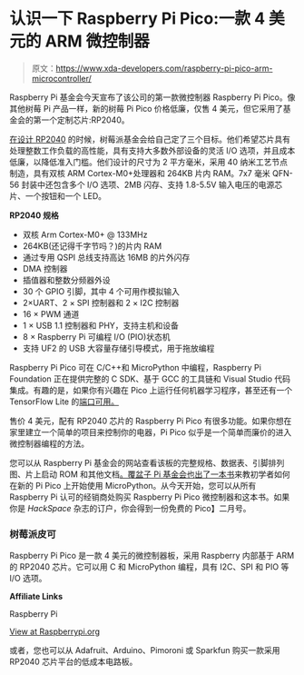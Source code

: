 # 认识一下 Raspberry Pi Pico:一款 4 美元的 ARM 微控制器

> 原文：<https://www.xda-developers.com/raspberry-pi-pico-arm-microcontroller/>

Raspberry Pi 基金会今天宣布了该公司的第一款微控制器 Raspberry Pi Pico。像其他树莓 Pi 产品一样，新的树莓 Pi Pico 价格低廉，仅售 4 美元，但它采用了基金会的第一个定制芯片:RP2040。

[在设计 RP2040](https://www.raspberrypi.org/blog/raspberry-pi-silicon-pico-now-on-sale/) 的时候，树莓派基金会给自己定了三个目标。他们希望芯片具有处理整数工作负载的高性能，具有支持大多数外部设备的灵活 I/O 选项，并且成本低廉，以降低准入门槛。他们设计的尺寸为 2 平方毫米，采用 40 纳米工艺节点制造，具有双核 ARM Cortex-M0+处理器和 264KB 片内 RAM。7x7 毫米 QFN-56 封装中还包含多个 I/O 选项、2MB 闪存、支持 1.8-5.5V 输入电压的电源芯片、一个按钮和一个 LED。

**RP2040 规格**

*   双核 Arm Cortex-M0+ @ 133MHz
*   264KB(还记得千字节吗？)的片内 RAM
*   通过专用 QSPI 总线支持高达 16MB 的片外闪存
*   DMA 控制器
*   插值器和整数分频器外设
*   30 个 GPIO 引脚，其中 4 个可用作模拟输入
*   2×UART、2 × SPI 控制器和 2 × I2C 控制器
*   16 × PWM 通道
*   1 × USB 1.1 控制器和 PHY，支持主机和设备
*   8 × Raspberry Pi 可编程 I/O (PIO)状态机
*   支持 UF2 的 USB 大容量存储引导模式，用于拖放编程

Raspberry Pi Pico 可在 C/C++和 MicroPython 中编程，Raspberry Pi Foundation 正在提供完整的 C SDK、基于 GCC 的工具链和 Visual Studio 代码集成。有趣的是，如果你有兴趣在 Pico 上运行任何机器学习程序，甚至还有一个 TensorFlow Lite 的[端口可用。](https://github.com/raspberrypi/pico-tflmicro)

售价 4 美元，配有 RP2040 芯片的 Raspberry Pi Pico 有很多功能。如果你想在家里建立一个简单的项目来控制你的电器，Pi Pico 似乎是一个简单而廉价的进入微控制器编程的方法。

您可以从 Raspberry Pi 基金会的网站查看该板的完整规格、数据表、引脚排列图、片上启动 ROM 和其他文档[。覆盆子 Pi 基金会也](https://www.raspberrypi.org/documentation/pico/getting-started/)[出了一本书](https://www.raspberrypi.org/products/micropython-pico/)来教初学者如何在新的 Pi Pico 上开始使用 MicroPython。从今天开始，您可以从所有 Raspberry Pi 认可的经销商处购买 Raspberry Pi Pico 微控制器和这本书。如果你是 *HackSpace* 杂志的订户，你会得到一份免费的 Pico】二月号。

### 树莓派皮可

Raspberry Pi Pico 是一款 4 美元的微控制器板，采用 Raspberry 内部基于 ARM 的 RP2040 芯片。它可以用 C 和 MicroPython 编程，具有 I2C、SPI 和 PIO 等 I/O 选项。

**Affiliate Links**

Raspberry Pi

[View at Raspberrypi.org](https://www.raspberrypi.org/products/raspberry-pi-pico/)

或者，您也可以从 Adafruit、Arduino、Pimoroni 或 Sparkfun 购买一款采用 RP2040 芯片平台的低成本电路板。